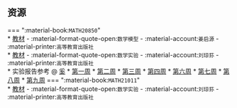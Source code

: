 ## 资源  
=== ":material-book:`MATH20850`"  
    * [教材](https://api.ecylt.top/v1/lanzou_link?url=https://cqu-openlib.lanzout.com/iEKEG28y7bbe&type=down) - :material-format-quote-open:`数学模型` - :material-account:`姜启源` - :material-printer:`高等教育出版社`  
    * [教材](https://api.ecylt.top/v1/lanzou_link?url=https://cqu-openlib.lanzout.com/ij2KT2943dsf&type=down) - :material-format-quote-open:`数学实验` - :material-account:`刘琼荪` - :material-printer:`高等教育出版社`  
    * 实验报告参考 @ [奚](../贡献者/奚.md)
        * [第一周](https://api.ecylt.top/v1/lanzou_link?url=https://cqu-openlib.lanzout.com/inXLy2c0t8jg&type=down)
        * [第二周](https://api.ecylt.top/v1/lanzou_link?url=https://cqu-openlib.lanzout.com/iEiWX2c0t8xa&type=down)
        * [第三周](https://api.ecylt.top/v1/lanzou_link?url=https://cqu-openlib.lanzout.com/iex8x2c0t8pc&type=down)
        * [第四周](https://api.ecylt.top/v1/lanzou_link?url=https://cqu-openlib.lanzout.com/iolwA2c0t9xg&type=down)
        * [第六周](https://api.ecylt.top/v1/lanzou_link?url=https://cqu-openlib.lanzout.com/isXS32c0t9cf&type=down)
        * [第七周](https://api.ecylt.top/v1/lanzou_link?url=https://cqu-openlib.lanzout.com/ieVYc2c0t8mj&type=down)
        * [第八周](https://api.ecylt.top/v1/lanzou_link?url=https://cqu-openlib.lanzout.com/iMnD32c0t96j&type=down)
        * [第九周](https://api.ecylt.top/v1/lanzou_link?url=https://cqu-openlib.lanzout.com/isdEe2c0t8tg&type=down)
=== ":material-book:`MATH21011`"  
    * [教材](https://api.ecylt.top/v1/lanzou_link?url=https://cqu-openlib.lanzout.com/ij2KT2943dsf&type=down) - :material-format-quote-open:`数学实验` - :material-account:`刘琼荪` - :material-printer:`高等教育出版社`  